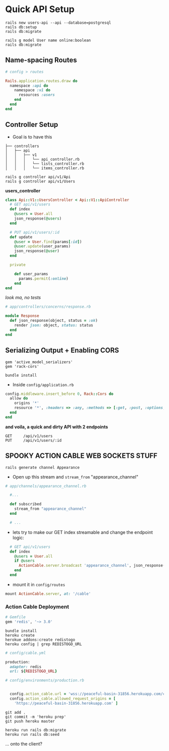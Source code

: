 # Quick API Setup

```
rails new users-api --api --database=postgresql
rails db:setup
rails db:migrate

rails g model User name online:boolean
rails db:migrate
```

## Name-spacing Routes

```ruby
# config > routes

Rails.application.routes.draw do
  namespace :api do
    namespace :v1 do
      resources :users
    end
  end
end
```

## Controller Setup
* Goal is to have this

```
├── controllers
│   ├── api
│   │   ├── v1
│   │   │   └── api_controller.rb
│   │   │   └── lists_controller.rb
│   │   │   └── items_controller.rb
```

```
rails g controller api/v1/Api
rails g controller api/v1/Users
```

__users_controller__

```ruby
class Api::V1::UsersController < Api::V1::ApiController
  # GET api/v1/users
  def index
    @users = User.all
    json_response(@users)
  end

  # PUT api/v1/users/:id
  def update
    @user = User.find(params[:id])
    @user.update(user_params)
    json_response(@user)
  end

  private

    def user_params
      params.permit(:online)
    end
end
```

*look ma, no tests*

```ruby
# app/controllers/concerns/response.rb

module Response
  def json_response(object, status = :ok)
    render json: object, status: status
  end
end
```

## Serializing Output + Enabling CORS

```
gem 'active_model_serializers'
gem 'rack-cors'

bundle install
```

* Inside `config/application.rb`

```ruby
config.middleware.insert_before 0, Rack::Cors do
  allow do
    origins '*'
    resource '*', :headers => :any, :methods => [:get, :post, :options, :delete]
  end
end
```

__and voila, a quick and dirty API with 2 endpoints__

```
GET     /api/v1/users
PUT     /api/v1/users/:id
```

## SPOOKY ACTION CABLE WEB SOCKETS STUFF

```
rails generate channel Appearance
```

* Open up this stream and `stream_from` "appearance_channel"

```ruby
# app/channels/appearance_channel.rb

  #...

  def subscribed
    stream_from "appearance_channel"
  end

  # ...
```

* lets try to make our GET index streamable and change the endpoint logic:

```ruby
  # GET api/v1/users
  def index
    @users = User.all
    if @users
      ActionCable.server.broadcast 'appearance_channel', json_response(@users)
    end
  end
```

* mount it in `config/routes`

```ruby
mount ActionCable.server, at: '/cable'
```

### Action Cable Deployment

```ruby
# Gemfile
gem 'redis', '~> 3.0'
```

```
bundle install
heroku create
herokue addons:create redistogo
heroku config | grep REDISTOGO_URL
```

```ruby
# config/cable.yml

production:
  adapter: redis
  url: ${REDISTOGO_URL}
```

```ruby
# config/environments/production.rb


  config.action_cable.url = 'wss://peaceful-basin-31856.herokuapp.com/cable'
  config.action_cable.allowed_request_origins = [
    'https://peaceful-basin-31856.herokuapp.com' ]
```

```
git add .
git commit -m 'heroku prep'
git push heroku master

heroku run rails db:migrate
heroku run rails db:seed
```

... onto the client?


